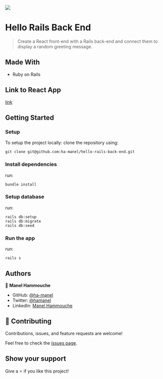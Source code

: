 ![](https://img.shields.io/badge/Microverse-blueviolet)

# Hello Rails Back End

> Create a React front-end with a Rails back-end and connect them to display a random greeting message.

## Made With

- Ruby on Rails

## Link to React App
[link](https://github.com/ha-manel/hello-react-front-end/tree/dev)

## Getting Started

### Setup

To setup the project locally: clone the repository using:

```
git clone git@github.com:ha-manel/hello-rails-back-end.git
```

### Install dependencies
run:
```
bundle install
```

### Setup database
run:
```
rails db:setup
rails db:migrate
rails db:seed
```

### Run the app
run:
```
rails s
```

## Authors

👤 **Manel Hammouche**

- GitHub: [@ha-manel](https://github.com/ha-manel)
- Twitter: [@hamanel](https://twitter.com/ha_manel_)
- LinkedIn: [Manel Hammouche](https://www.linkedin.com/in/manel-hammouche/)

## 🤝 Contributing

Contributions, issues, and feature requests are welcome!

Feel free to check the [issues page](../../issues/).

## Show your support

Give a ⭐️ if you like this project!
